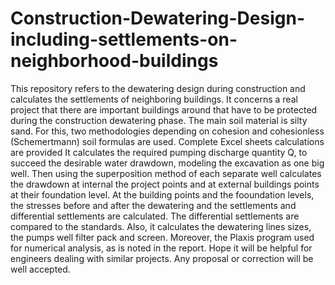 # Construction-Dewatering-Design-including-settlements-on-neighborhood-buildings
This repository refers to the dewatering design during construction and calculates the settlements of neighboring buildings.
It concerns a real project that there are important buildings around that have to be protected during the construction dewatering phase.
The main soil material is silty sand. 
For this, two methodologies depending on cohesion and cohesionless (Schemertmann) soil formulas are used.
Complete Excel sheets calculations are provided
It calculates the required pumping discharge quantity Q, to succeed the desirable water drawdown, modeling the excavation as one big well.
Then using the superposition method of each separate well calculates the drawdown at internal the project points and at external buildings points at their foundation level.
At the building points and the fooundation levels, the stresses before and after the dewatering and the settlements and differential settlements are calculated.
The differential settlements are compared to the standards.
Also, it calculates the dewatering lines sizes, the pumps well filter pack and screen.
Moreover, the Plaxis program used for numerical analysis, as is noted in the report.
Hope it will be helpful for engineers dealing with similar projects.
Any proposal or correction will be well accepted.
